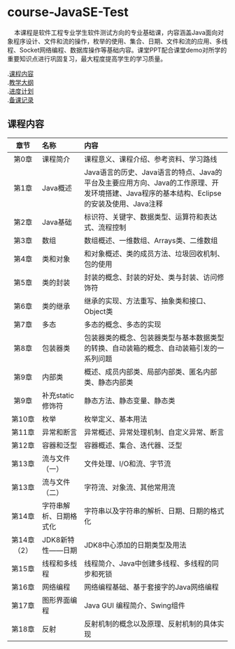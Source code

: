 # course-JavaSE-Test
&nbsp; &nbsp; 本课程是软件工程专业学生软件测试方向的专业基础课，内容涵盖Java面向对象程序设计、文件和流的操作，枚举的使用、集合、日期、文件和流的应用、多线程、Socket网络编程、数据库操作等基础内容。课堂PPT配合课堂demo对所学的重要知识点进行巩固复习，最大程度提高学生的学习质量。 


.[课程内容](https://github.com/edu2act/course-JavaSE-test/)</br>
.[教学大纲](https://github.com/edu2act/course-JavaSE-test/)</br>
.[进度计划](https://github.com/edu2act/course-JavaSE-test/)</br>
.[备课记录](https://github.com/edu2act/course-JavaSE-test/)</br>

## 课程内容
|章节|名称|内容|
|:---:|:---|:---|
|第0章|课程简介|课程意义、课程介绍、参考资料、学习路线|
|第1章|Java概述|Java语言的历史、Java语言的特点、Java的平台及主要应用方向、Java的工作原理、开发环境搭建、Java程序的基本结构、Eclipse的安装及使用、Java注释|
|第2章 |Java基础|标识符、关键字、数据类型、运算符和表达式、流程控制|
|第3章|数组|数组概述、一维数组、Arrays类、二维数组|
|第4章|类和对象|和对象概述、类的成员方法、垃圾回收机制、包的使用|
|第5章|类的封装|封装的概念、封装的好处、类与封装、访问修饰符|
|第6章|类的继承|继承的实现、方法重写、抽象类和接口、Object类|
|第7章|多态|多态的概念、多态的实现|
|第8章|包装器类|包装器类的概念、包装器类型与基本数据类型的转换、自动装箱的概念、自动装箱引发的一系列问题|
|第9章|内部类|概述、成员内部类、局部内部类、匿名内部类、静态内部类|
|第9章|补充static修饰符|静态方法、静态变量、静态类|
|第10章|枚举|枚举定义、基本用法|
|第11章|异常和断言|异常概述、异常处理机制、自定义异常、断言|
|第12章|容器和泛型|容器概述、集合、迭代器、泛型|
|第13章|流与文件（一）|文件处理、I/O和流、字节流|
|第13章|流与文件（二）|字符流、对象流、其他常用流|
|第14章|字符串解析、日期格式化|字符串以及字符串的解析、日期、日期的格式化|
|第14章（2）| JDK8新特性——日期|JDK8中心添加的日期类型及用法|
|第15章|线程和多线程|线程简介、Java中创建多线程、多线程的同步和死锁|
|第16章|网络编程|网络编程基础、基于套接字的Java网络编程|
|第17章|图形界面编程|Java GUI 编程简介、Swing组件|
|第18章|反射|反射机制的概念以及原理、反射机制的具体实现|

